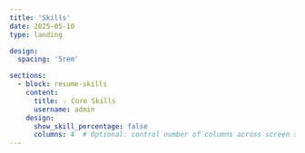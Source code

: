 ```yaml
---
title: 'Skills'
date: 2025-05-10
type: landing

design:
  spacing: '5rem'

sections:
  - block: resume-skills
    content:
      title: 💡 Core Skills
      username: admin
    design:
      show_skill_percentage: false
      columns: 4  # Optional: control number of columns across screen sizes
---
```

